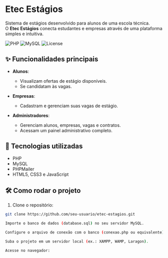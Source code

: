 # Etec Estágios

Sistema de estágios desenvolvido para alunos de uma escola técnica.  
O **Etec Estágios** conecta estudantes e empresas através de uma plataforma simples e intuitiva.

![PHP](https://img.shields.io/badge/PHP-7.4+-8892BF?logo=php&logoColor=white)
![MySQL](https://img.shields.io/badge/MySQL-5.7+-4479A1?logo=mysql&logoColor=white)
![License](https://img.shields.io/badge/license-MIT-brightgreen)

## ✨ Funcionalidades principais

- **Alunos**:
  - Visualizam ofertas de estágio disponíveis.
  - Se candidatam às vagas.

- **Empresas**:
  - Cadastram e gerenciam suas vagas de estágio.

- **Administradores**:
  - Gerenciam alunos, empresas, vagas e contratos.
  - Acessam um painel administrativo completo.

## 🚀 Tecnologias utilizadas

- PHP
- MySQL
- PHPMailer
- HTML5, CSS3 e JavaScript

## 🛠️ Como rodar o projeto

1. Clone o repositório:
```bash
git clone https://github.com/seu-usuario/etec-estagios.git

Importe o banco de dados (database.sql) no seu servidor MySQL.

Configure o arquivo de conexão com o banco (conexao.php ou equivalente).

Suba o projeto em um servidor local (ex.: XAMPP, WAMP, Laragon).

Acesse no navegador:
